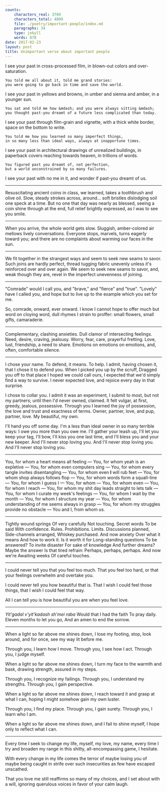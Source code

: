 ```yaml
---
counts:
    characters_real: 3789
    characters_total: 4809
    file: ./poetry/important-people/index.md
    paragraphs: 34
    type: jekyll
    words: 878
date: 2017-02-23
layout: post
title: Unimportant verse about important people
---
```


<div class="verse">
I see your past in cross-processed film,
in blown-out colors and over-saturation.

    You told me all about it, told me grand stories:
    you were going to go back in time and save the world.

I see your past in yellows and browns,
in umber and sienna and amber, in a younger sun.

    You sat and told me how &mdash; and you were always sitting &mdash;
    you thought past-you dreamt of a future less complicated than today.

I see your past through film-grain and vignette,
with a thick white border, space on the bottom to write.

    You told me how you learned so many imperfect things,
    in so many less than ideal ways, always at inopportune times.

I see your past in architectural drawings of unrealized buildings,
in paperback covers reaching towards heaven, in trillions of words.

    You figured past you dreamt of, not perfection,
    but a world unconstrained by so many failures.

I see your past with no me in it,
and wonder if past-you dreamt of us.
</div>

-----

<div class="verse">
Resuscitating ancient coins in class, we learned,
takes a toothbrush and olive oil.
Slow, steady strokes across, around...
soft bristles dislodging soil
one speck at a time.
But no one that day was nearly as blessed,
seeing a coin shine through
at the end, full relief brightly expressed,
as I was to see you smile.
</div>

-----

<div class="verse">
When you arrive,
the whole world gets slow.
Sluggish, amber-colored air
mellows lively conversations.
Everyone stops, marvels,
turns eagerly toward you;
and there are no complaints
about warming our faces in the sun.
</div>

-----

<div class="verse">
We fit together in the strangest ways
and seem to seek new seams to savor.
Such joins are hardly perfect,
thread tugging fabric unevenly
unless it's reinforced over and over again.
We seem to seek new seams to savor,
and, weak though they are,
revel in the imperfect unevenness of joining.
</div>

-----

<div class="verse">
"Comrade" would I call you,
and "brave," and "fierce" and "true".
"Lovely" have I called you,
and hope but to live up to
the example which you set for me.

So, comrade, onward, ever onward.
I know I cannot hope to offer
much but word on cloying word,
dull rhymes I strain to proffer:
small flowers, small gifts, camaraderie.
</div>

-----

<div class="verse">
Complementary, clashing anxieties.
Dull clamor of intersecting feelings.
Need, desire, craving, jealousy.
Worry, fear, care, prayerful fretting.
Love, lust, friendship, a need to share.
Emotions on emotions on emotions,
and, often, comfortable silence.
</div>

-----

<div class="verse">
I chose your name.
To defend, it means. To help.
I admit, having chosen it,
that I chose it to defend you.
When I picked you up by the scruff,
Dragged you off to that place
I hoped we could call ours,
I expected that we'd
simply find a way to survive.
I never expected love,
and rejoice every day in that surprise.

I chose to collar you.
I admit it was an experiment,
I submit to most, but not my partners;
until then I'd never owned, claimed.
It felt vulgar, at first,
greedy, jealous, possessive.
Through you I learned the joy of possession,
the love and trust and exactness of terms.
Owner, partner, love,
and pup, partner, love.
My beautiful, my own.

I'll hand you off some day.
I'm a less than ideal owner
in so many terrible ways:
I owe you more than you owe me.
I'll gather your leash up,
I'll let you keep your tag,
I'll bow, I'll kiss you one last time,
and I'll bless you and your new keeper.
And I'll never stop loving you.
And I'll never stop loving you.
And I'll never stop loving you.
</div>

-----

<div class="verse">
You, for whom a heart means all feeling &mdash;
You, for whom yeah is an expletive &mdash;
You, for whom even computers sing &mdash;
You, for whom every tangle invites disentangling &mdash;
You, for whom even <strong>I</strong> will rub feet &mdash;
You, for whom shop always follows flop &mdash;
You, for whom words form a squall-line &mdash;
You, for whom I guess I &mdash;
You, for whom &mdash;
You, for whom even &mdash;
You, for whom I reach &mdash;
You, for whom my shit day leads straight to lets talk &mdash;
You, for whom I curate my week's feelings &mdash;
You, for whom I wait by the month &mdash;
You, for whom I structure my year &mdash;
You, for whom understanding of me seems always in grasp &mdash;
You, for whom my struggles provide no obstacle &mdash;
You and I, from whom us.
</div>

-----

<div class="verse">
Tightly wound springs
Of very carefully
Not touching.
    Secret words
    To be said
    With confidence.
Rules.
Prohibitions.
Limits.
    Discussions planned,
    Side-channels arranged,
    Whiskey purchased.
And now anxiety
Over what it means
And how to work it.
    Is it worth it for
    Long-standing questions
    To be answered?
To invite disaster
For sake of knowledge
And further dreams?
    Maybe the answer
    Is that tired refrain:
    Perhaps, perhaps, perhaps.
And now we're
Awaiting weeks
Of careful touches.
</div>

-----

<div class="verse">
I could never tell you
that you feel too much.
That you feel too hard,
or that your feelings
overwhelm and overtake you.

I could never tell you
how beautiful that is.
That I wish I could feel those things,
that I wish I could feel that way.

All I can tell you
is how beautiful you are
when you feel love.
</div>

-----

<div class="verse">
<em>Yit'gadal v'yit'kadash sh'mei raba</em>
Would that I had the faith
To pray daily.
Eleven months to let you go,
And an amen to end the sorrow.
</div>

-----

<div class="verse">
When a light so far above me shines down,
I lose my footing, stop, look around,
and for once, see my way lit before me.

Through you,
    I learn how I move.
Through you,
    I see how I act.
Through you,
    I judge myself.

When a light so far above me shines down,
I turn my face to the warmth and bask,
drawing strength, assured in my steps.

Through you,
    I recognize my failings.
Through you,
    I understand my strengths.
Through you,
    I gain perspective.

When a light so far above me shines down,
I reach toward it and grasp at what I can,
hoping I might somehow gain my own luster.

Through you,
    I find my place.
Through you,
    I gain surety.
Through you,
    I learn who I am.

When a light so far above me shines down,
and I fail to shine myself,
I hope only to reflect what I can.
</div>

-----

<div class="verse">
Every time I seek to change
my life, myself, my love, my name,
every time I try and broaden my range
in this shitty, all-encompassing game,
I hesitate.

With every change in my life
comes the terror of maybe losing you
of maybe being caught in strife
over such insecurities as few
have escaped unscathed.

That you love me still
reaffirms so many of my choices,
and I set about with a will,
ignoring querulous voices
in favor of your calm laugh.
</div>
